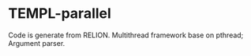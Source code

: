 # TEMPL-parallel
Code is generate from RELION.
Multithread framework base on pthread; Argument parser. 
